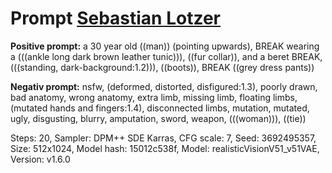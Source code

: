 # Prompt [Sebastian Lotzer](https://www.bauernkrieg-bw.de/uffrur-ausstellung/ki-im-museum)

**Positive prompt:** a 30 year old ((man)) (pointing upwards), BREAK wearing a (((ankle long dark brown leather tunic))), ((fur collar)), and a beret BREAK, (((standing, dark-background:1.2))), ((boots)), BREAK ((grey dress pants))

**Negativ prompt:** nsfw, (deformed, distorted, disfigured:1.3), poorly drawn, bad anatomy, wrong anatomy, extra limb, missing limb, floating limbs, (mutated hands and fingers:1.4), disconnected limbs, mutation, mutated, ugly, disgusting, blurry, amputation, sword, weapon, (((woman))), ((tie))

Steps: 20, Sampler: DPM++ SDE Karras, CFG scale: 7, Seed: 3692495357, Size: 512x1024, Model hash: 15012c538f, Model: realisticVisionV51_v51VAE, Version: v1.6.0
